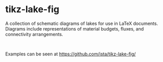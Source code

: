 # tikz-lake-fig

A collection of schematic diagrams of lakes for use in LaTeX documents. Diagrams include representations of material budgets, fluxes, and connectivity arrangements.

&nbsp;

Examples can be seen at https://github.com/jsta/tikz-lake-fig/
